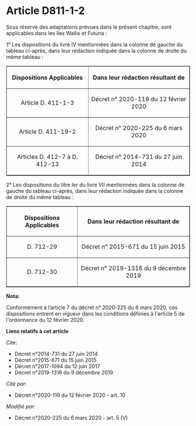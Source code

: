 # Article D811-1-2

Sous réserve des adaptations prévues dans le présent chapitre, sont applicables dans les îles Wallis et Futuna :

1° Les dispositions du livre IV mentionnées dans la colonne de gauche du tableau ci-après, dans leur rédaction indiquée dans
la colonne de droite du même tableau :

<table border="1">
  <tbody>
    <tr>
      <th>

Dispositions Applicables</th>
      <th>

Dans leur rédaction résultant de</th>
    </tr>
    <tr>
      <td align="center">

Article D. 411-1-3 </td>
      <td align="center">

Décret n° 2020-119 du 12 février 2020</td>
    </tr>
    <tr>
      <td align="center">

Article D. 411-19-2 </td>
      <td align="center">

Décret n° 2020-225 du 6 mars 2020</td>
    </tr>
    <tr>
      <td align="center">

Articles D. 412-7 à D. 412-13</td>
      <td align="center">

Décret n° 2014-731 du 27 juin 2014
</td>
    </tr>
  </tbody>
</table>

2° Les dispositions du titre Ier du livre VII mentionnées dans la colonne de gauche du tableau ci-après, dans leur rédaction
indiquée dans la colonne de droite du même tableau :

<table border="1">
  <tbody>
    <tr>
      <th>

Dispositions Applicables</th>
      <th>

Dans leur rédaction résultant de</th>
    </tr>
    <tr>
      <td align="center">

D. 712-29</td>
      <td align="center">

Décret n° 2015-671 du 15 juin 2015
</td>
    </tr>
    <tr>
      <td align="center">

D. 712-30</td>
      <td align="center">

Décret n° 2019-1316 du 9 décembre 2019</td>
    </tr>
  </tbody>
</table>

**Nota:**

Conformément à l’article 7 du décret n° 2020-225 du 6 mars 2020, ces dispositions entrent en vigueur dans les conditions
définies à l'article 5 de l'ordonnance du 12 février 2020.

**Liens relatifs à cet article**

_Cite_:

  - Décret n°2014-731 du 27 juin 2014
  - Décret n°2015-671 du 15 juin 2015
  - Décret n°2017-1094 du 12 juin 2017
  - Décret n°2019-1316 du 9 décembre 2019

_Cité par_:

  - Décret n°2020-119 du 12 février 2020 - art. 10

_Modifié par_:

  - Décret n°2020-225 du 6 mars 2020 - art. 5 (V)
